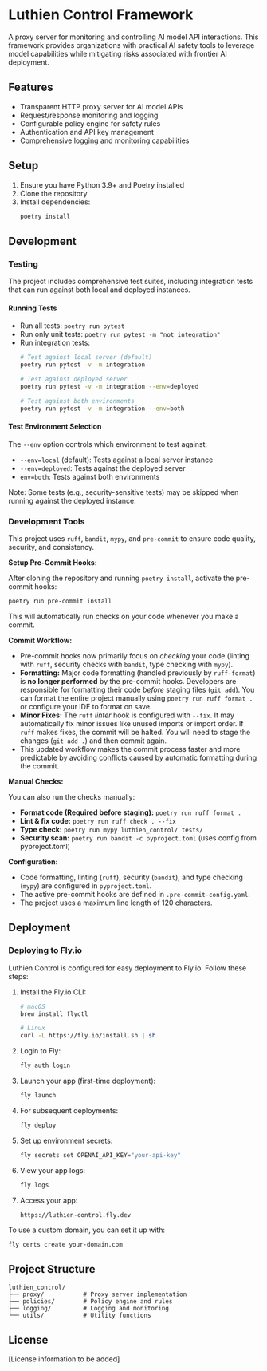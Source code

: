 # Luthien Control Framework

A proxy server for monitoring and controlling AI model API interactions. This framework provides organizations with practical AI safety tools to leverage model capabilities while mitigating risks associated with frontier AI deployment.

## Features

- Transparent HTTP proxy server for AI model APIs
- Request/response monitoring and logging
- Configurable policy engine for safety rules
- Authentication and API key management
- Comprehensive logging and monitoring capabilities

## Setup

1. Ensure you have Python 3.9+ and Poetry installed
2. Clone the repository
3. Install dependencies:
   ```bash
   poetry install
   ```

## Development

### Testing

The project includes comprehensive test suites, including integration tests that can run against both local and deployed instances.

#### Running Tests

- Run all tests: `poetry run pytest`
- Run only unit tests: `poetry run pytest -m "not integration"`
- Run integration tests:
  ```bash
  # Test against local server (default)
  poetry run pytest -v -m integration

  # Test against deployed server
  poetry run pytest -v -m integration --env=deployed

  # Test against both environments
  poetry run pytest -v -m integration --env=both
  ```

#### Test Environment Selection

The `--env` option controls which environment to test against:
- `--env=local` (default): Tests against a local server instance
- `--env=deployed`: Tests against the deployed server
- `env=both`: Tests against both environments

Note: Some tests (e.g., security-sensitive tests) may be skipped when running against the deployed instance.

### Development Tools

This project uses `ruff`, `bandit`, `mypy`, and `pre-commit` to ensure code quality, security, and consistency.

**Setup Pre-Commit Hooks:**

After cloning the repository and running `poetry install`, activate the pre-commit hooks:

```bash
poetry run pre-commit install
```

This will automatically run checks on your code whenever you make a commit.

**Commit Workflow:**

- Pre-commit hooks now primarily focus on *checking* your code (linting with `ruff`, security checks with `bandit`, type checking with `mypy`).
- **Formatting:** Major code formatting (handled previously by `ruff-format`) is **no longer performed** by the pre-commit hooks. Developers are responsible for formatting their code *before* staging files (`git add`). You can format the entire project manually using `poetry run ruff format .` or configure your IDE to format on save.
- **Minor Fixes:** The `ruff` *linter* hook is configured with `--fix`. It may automatically fix minor issues like unused imports or import order. If `ruff` makes fixes, the commit will be halted. You will need to stage the changes (`git add .`) and then commit again.
- This updated workflow makes the commit process faster and more predictable by avoiding conflicts caused by automatic formatting during the commit.

**Manual Checks:**

You can also run the checks manually:

- **Format code (Required before staging):** `poetry run ruff format .`
- **Lint & fix code:** `poetry run ruff check . --fix`
- **Type check:** `poetry run mypy luthien_control/ tests/`
- **Security scan:** `poetry run bandit -c pyproject.toml` (uses config from pyproject.toml)

**Configuration:**

- Code formatting, linting (`ruff`), security (`bandit`), and type checking (`mypy`) are configured in `pyproject.toml`.
- The active pre-commit hooks are defined in `.pre-commit-config.yaml`.
- The project uses a maximum line length of 120 characters.

## Deployment

### Deploying to Fly.io

Luthien Control is configured for easy deployment to Fly.io. Follow these steps:

1. Install the Fly.io CLI:
   ```bash
   # macOS
   brew install flyctl

   # Linux
   curl -L https://fly.io/install.sh | sh
   ```

2. Login to Fly:
   ```bash
   fly auth login
   ```

3. Launch your app (first-time deployment):
   ```bash
   fly launch
   ```

4. For subsequent deployments:
   ```bash
   fly deploy
   ```

5. Set up environment secrets:
   ```bash
   fly secrets set OPENAI_API_KEY="your-api-key"
   ```

6. View your app logs:
   ```bash
   fly logs
   ```

7. Access your app:
   ```
   https://luthien-control.fly.dev
   ```

To use a custom domain, you can set it up with:
```bash
fly certs create your-domain.com
```

## Project Structure

```
luthien_control/
├── proxy/           # Proxy server implementation
├── policies/        # Policy engine and rules
├── logging/         # Logging and monitoring
└── utils/           # Utility functions
```

## License

[License information to be added]
